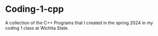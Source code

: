 # Coding-1-cpp
A collection of the C++ Programs that I created in the spring 2024 in my coding 1 class at Wichita State.
